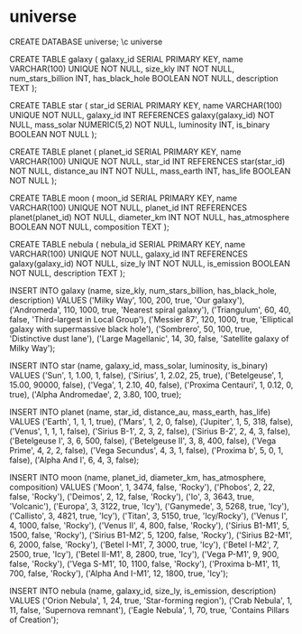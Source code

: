 # universe

CREATE DATABASE universe;
\c universe


CREATE TABLE galaxy (
    galaxy_id SERIAL PRIMARY KEY,
    name VARCHAR(100) UNIQUE NOT NULL,
    size_kly INT NOT NULL,
    num_stars_billion INT,
    has_black_hole BOOLEAN NOT NULL,
    description TEXT
);


CREATE TABLE star (
    star_id SERIAL PRIMARY KEY,
    name VARCHAR(100) UNIQUE NOT NULL,
    galaxy_id INT REFERENCES galaxy(galaxy_id) NOT NULL,
    mass_solar NUMERIC(5,2) NOT NULL,
    luminosity INT,
    is_binary BOOLEAN NOT NULL
);


CREATE TABLE planet (
    planet_id SERIAL PRIMARY KEY,
    name VARCHAR(100) UNIQUE NOT NULL,
    star_id INT REFERENCES star(star_id) NOT NULL,
    distance_au INT NOT NULL,
    mass_earth INT,
    has_life BOOLEAN NOT NULL
);


CREATE TABLE moon (
    moon_id SERIAL PRIMARY KEY,
    name VARCHAR(100) UNIQUE NOT NULL,
    planet_id INT REFERENCES planet(planet_id) NOT NULL,
    diameter_km INT NOT NULL,
    has_atmosphere BOOLEAN NOT NULL,
    composition TEXT
);


CREATE TABLE nebula (
    nebula_id SERIAL PRIMARY KEY,
    name VARCHAR(100) UNIQUE NOT NULL,
    galaxy_id INT REFERENCES galaxy(galaxy_id) NOT NULL,
    size_ly INT NOT NULL,
    is_emission BOOLEAN NOT NULL,
    description TEXT
);


INSERT INTO galaxy (name, size_kly, num_stars_billion, has_black_hole, description) VALUES
('Milky Way', 100, 200, true, 'Our galaxy'),
('Andromeda', 110, 1000, true, 'Nearest spiral galaxy'),
('Triangulum', 60, 40, false, 'Third-largest in Local Group'),
('Messier 87', 120, 1000, true, 'Elliptical galaxy with supermassive black hole'),
('Sombrero', 50, 100, true, 'Distinctive dust lane'),
('Large Magellanic', 14, 30, false, 'Satellite galaxy of Milky Way');


INSERT INTO star (name, galaxy_id, mass_solar, luminosity, is_binary) VALUES
('Sun', 1, 1.00, 1, false),
('Sirius', 1, 2.02, 25, true),
('Betelgeuse', 1, 15.00, 90000, false),
('Vega', 1, 2.10, 40, false),
('Proxima Centauri', 1, 0.12, 0, true),
('Alpha Andromedae', 2, 3.80, 100, true);


INSERT INTO planet (name, star_id, distance_au, mass_earth, has_life) VALUES
('Earth', 1, 1, 1, true),
('Mars', 1, 2, 0, false),
('Jupiter', 1, 5, 318, false),
('Venus', 1, 1, 1, false),
('Sirius B-1', 2, 3, 2, false),
('Sirius B-2', 2, 4, 3, false),
('Betelgeuse I', 3, 6, 500, false),
('Betelgeuse II', 3, 8, 400, false),
('Vega Prime', 4, 2, 2, false),
('Vega Secundus', 4, 3, 1, false),
('Proxima b', 5, 0, 1, false),
('Alpha And I', 6, 4, 3, false);


INSERT INTO moon (name, planet_id, diameter_km, has_atmosphere, composition) VALUES
('Moon', 1, 3474, false, 'Rocky'),
('Phobos', 2, 22, false, 'Rocky'),
('Deimos', 2, 12, false, 'Rocky'),
('Io', 3, 3643, true, 'Volcanic'),
('Europa', 3, 3122, true, 'Icy'),
('Ganymede', 3, 5268, true, 'Icy'),
('Callisto', 3, 4821, true, 'Icy'),
('Titan', 3, 5150, true, 'Icy/Rocky'),
('Venus I', 4, 1000, false, 'Rocky'),
('Venus II', 4, 800, false, 'Rocky'),
('Sirius B1-M1', 5, 1500, false, 'Rocky'),
('Sirius B1-M2', 5, 1200, false, 'Rocky'),
('Sirius B2-M1', 6, 2000, false, 'Rocky'),
('Betel I-M1', 7, 3000, true, 'Icy'),
('Betel I-M2', 7, 2500, true, 'Icy'),
('Betel II-M1', 8, 2800, true, 'Icy'),
('Vega P-M1', 9, 900, false, 'Rocky'),
('Vega S-M1', 10, 1100, false, 'Rocky'),
('Proxima b-M1', 11, 700, false, 'Rocky'),
('Alpha And I-M1', 12, 1800, true, 'Icy');


INSERT INTO nebula (name, galaxy_id, size_ly, is_emission, description) VALUES
('Orion Nebula', 1, 24, true, 'Star-forming region'),
('Crab Nebula', 1, 11, false, 'Supernova remnant'),
('Eagle Nebula', 1, 70, true, 'Contains Pillars of Creation');
